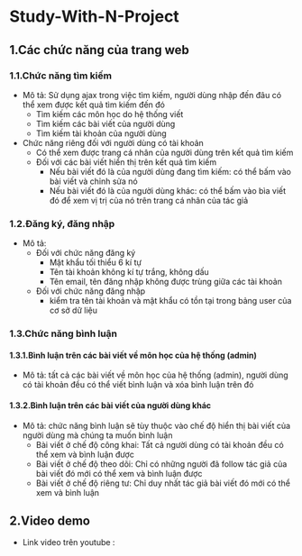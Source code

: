 # Study-With-N-Project
## 1.Các chức năng của trang web 
### 1.1.Chức năng tìm kiếm
- Mô tả: Sử dụng ajax trong việc tìm kiếm, người dùng nhập đến đâu có thể xem được kết quả tìm kiếm đến đó
  - Tìm kiếm các môn học do hệ thống viết
  - Tìm kiếm các bài viết của người dùng 
  - Tìm kiếm tài khoản của người dùng
- Chức năng riêng đối với người dùng có tài khoản
  - Có thể xem được trang cá nhân của người dùng trên kết quả tìm kiếm
  - Đối với các bài viết hiển thị trên kết quả tìm kiếm
    - Nếu bài viết đó là của người dùng đang tìm kiếm: có thể bấm vào bài viết và chỉnh sửa nó
    - Nếu bài viết đó là của người dùng khác: có thể bấm vào bìa viết đó để xem vị trị của nó trên trang cá nhân của tác giả
  
### 1.2.Đăng ký, đăng nhập
- Mô tả:
  - Đối với chức năng đăng ký
    - Mật khẩu tối thiểu 6 kí tự
    - Tên tài khoản không kí tự trắng, không dấu
    - Tên email, tên đăng nhập không được trùng giữa các tài khoản
  - Đối với chức năng đăng nhập
    - kiểm tra tên tài khoản và mật khẩu có tồn tại trong bảng user của cơ sở dữ liệu
### 1.3.Chức năng bình luận
#### 1.3.1.Bình luận trên các bài viết về môn học của hệ thống (admin) 
 - Mô tả: tất cả các bài viết về môn học của hệ thống (admin), người dùng có tài khoản đều có thể viết bình luận và xóa bình luận trên đó
#### 1.3.2.Bình luận trên các bài viết của người dùng khác 
 - Mô tả: chức năng bình luận sẽ tùy thuộc vào chế độ hiển thị bài viết của người dùng mà chúng ta muốn bình luận
   - Bài viết ở chế độ công khai: Tất cả người dùng có tài khoản đều có thể xem và bình luận được
   - Bài viết ở chế độ theo dõi: Chỉ có những người đã follow tác giả của bài viết đó mới có thể xem và bình luận được
   - Bài viết ở chế độ riêng tư: Chỉ duy nhất tác giả bài viết đó mới có thể xem và bình luận 
    
## 2.Video demo 
- Link video trên youtube : 


    

